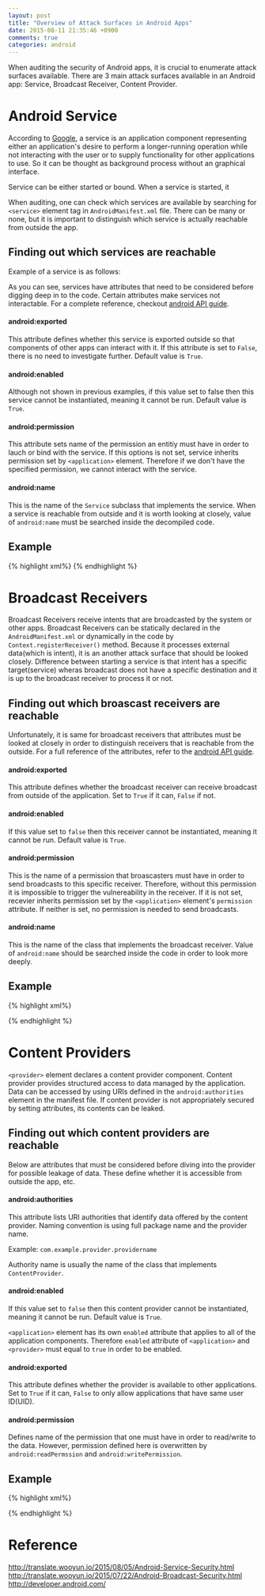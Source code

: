 ```yaml
---
layout: post
title: "Overview of Attack Surfaces in Android Apps"
date: 2015-08-11 21:35:46 +0900
comments: true
categories: android 
---
```


When auditing the security of Android apps, it is crucial to enumerate attack surfaces available. There are 3 main attack surfaces available in an Android app: Service, Broadcast Receiver, Content Provider. 

# Android Service

According to [Google](http://developer.android.com/reference/android/app/Service.html), a service is an application component representing either an application's desire to perform a longer-running operation while not interacting with the user or to supply functionality for other applications to use. So it can be thought as background process without an graphical interface.

Service can be either started or bound. When a service is started, it 

When auditing, one can check which services are available by searching for `<service>` element tag in `AndroidManifest.xml` file. There can be many or none, but it is important to distinguish which service is actually reachable from outside the app. 

## Finding out which services are reachable
Example of a service is as follows:

As you can see, services have attributes that need to be considered before digging deep in to the code. Certain attributes make services not interactable. For a complete reference, checkout [android API guide](http://developer.android.com/guide/topics/manifest/service-element.html).

#### android:exported
This attribute defines whether this service is exported outside so that components of other apps can interact with it. If this attribute is set to `False`, there is no need to investigate further. Default value is `True`.

#### android:enabled
Although not shown in previous examples, if this value set to false then this service cannot be instantiated, meaning it cannot be run. Default value is `True`.

#### android:permission
This attribute sets name of the permission an entitiy must have in order to lauch or bind with the service. If this options is not set, service inherits permission set by `<application>` element. Therefore if we don't have the specified permission, we cannot interact with the service. 

#### android:name
This is the name of the `Service` subclass that implements the service. When a service is reachable from outside and it is worth looking at closely, value of `android:name` must be searched inside the decompiled code. 
## Example
{% highlight xml%}
<service android:exported="false" android:name=".FotaRegisterService">
	<intent-filter>
		<category android:name="com.sec.android.fotaclient"/>
	</intent-filter>
</service>
{% endhighlight %}

# Broadcast Receivers
Broadcast Receivers receive intents that are broadcasted by the system or other apps. Broadcast Receivers can be statically declared in the `AndroidManifest.xml` or dynamically in the code by `Context.registerReceiver()` method. Because it processes external data(which is intent), it is an another attack surface that should be looked closely. Difference between starting a service is that intent has a specific target(service) wheras broadcast does not have a specific destination and it is up to the broadcast receiver to process it or not.  

## Finding out which broascast receivers are reachable
Unfortunately, it is same for broadcast receivers that attributes must be looked at closely in order to distinguish receivers that is reachable from the outside. For a full reference of the attributes, refer to the [android API guide](http://developer.android.com/guide/topics/manifest/receiver-element.html).

#### android:exported
This attribute defines whether the broadcast receiver can receive broadcast from outside of the application. Set to `True` if it can, `False` if not. 

#### android:enabled
If this value set to `false` then this receiver cannot be instantiated, meaning it cannot be run. Default value is `True`.

#### android:permission
This is the name of a permission that broascasters must have in order to send broadcasts to this specific receiver. Therefore, without this permission it is impossible to trigger the vulnereability in the receiver. If it is not set, recevier inherits permission set by the `<application>` element's `permission` attribute. If neither is set, no permission is needed to send broadcasts.

#### android:name
This is the name of the class that implements the broadcast receiver. Value of `android:name` should be searched inside the code in order to look more deeply.

## Example
{% highlight xml%}
<receiver android:exported="false" android:name=".FotaRegisterService">
	
</receiver>
{% endhighlight %}

# Content Providers
`<provider>` element declares a content provider component. Content provider provides structured access to data managed by the application. Data can be accessed by using URIs defined in the `android:authorities` element in the manifest file. If content provider is not appropriately secured by setting attributes, its contents can be leaked. 

## Finding out which content providers are reachable
Below are attributes that must be considered before diving into the provider for possible leakage of data. These define whether it is accessible from outside the app, etc. 

#### android:authorities
This attribute lists URI authorities that identify data offered by the content provider. Naming convention is using full package name and the provider name.

Example: `com.example.provider.providername`

Authority name is usually the name of the class that implements `ContentProvider`.
 
#### android:enabled
If this value set to `false` then this content provider cannot be instantiated, meaning it cannot be run. Default value is `True`.

`<application>` element has its own `enabled` attribute that applies to all of the application components. Therefore `enabled` attribute of `<application>` and `<provider>` must equal to `true` in order to be enabled. 

#### android:exported
This attribute defines whether the provider is available to other applications. Set to `True` if it can, `False` to only allow applications that have same user ID(UID).

#### android:permission 
Defines name of the permission that one must have in order to read/write to the data. However, permission defined here is overwritten by `android:readPermssion` and `android:writePermission`. 

## Example
{% highlight xml%}
<provider android:exported="false" android:name=".FotaRegisterService">
	
</provider>
{% endhighlight %}

# Reference
http://translate.wooyun.io/2015/08/05/Android-Service-Security.html
http://translate.wooyun.io/2015/07/22/Android-Broadcast-Security.html
http://developer.android.com/
